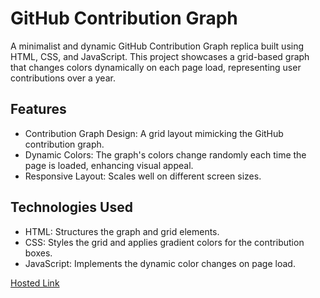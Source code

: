# GitHub Contribution Graph
A minimalist and dynamic GitHub Contribution Graph replica built using HTML, CSS, and JavaScript. This project showcases a grid-based graph that changes colors dynamically on each page load, representing user contributions over a year.

## Features
- Contribution Graph Design: A grid layout mimicking the GitHub contribution graph.
- Dynamic Colors: The graph's colors change randomly each time the page is loaded, enhancing visual appeal.
- Responsive Layout: Scales well on different screen sizes.

## Technologies Used
- HTML: Structures the graph and grid elements.
- CSS: Styles the grid and applies gradient colors for the contribution boxes.
- JavaScript: Implements the dynamic color changes on page load.

[Hosted Link](https://kirthanaa05.github.io/Github-Contribution-Page/)
